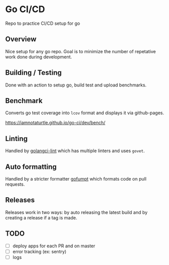 # Go CI/CD
Repo to practice CI/CD setup for go

## Overview
Nice setup for any go repo. Goal is to minimize the number of repetative work done during development.

## Building / Testing
Done with an action to setup go, build test and upload benchmarks.

## Benchmark
Converts go test coverage into `lcov` format and displays it via github-pages.

https://iamnotaturtle.github.io/go-ci/dev/bench/

## Linting
Handled by [golangci-lint](https://golangci-lint.run/) which has multiple linters and uses `govet`.

## Auto formatting
Handled by a stricter formatter [gofumpt](https://github.com/mvdan/gofumpt) which formats code on pull requests.

## Releases
Releases work in two ways: by auto releasing the latest build and by creating a release if a tag is made.

## TODO
* [ ] deploy apps for each PR and on master
* [ ] error tracking (ex: sentry)
* [ ] logs
